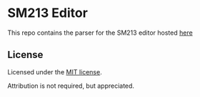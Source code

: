 # SM213 Editor
This repo contains the parser for the SM213 editor hosted [here](https://gabeperson.github.io/sm213_editor)

## License
Licensed under the [MIT license](https://github.com/Gabeperson/sm213_parser/blob/main/LICENSE).

Attribution is not required, but appreciated.
